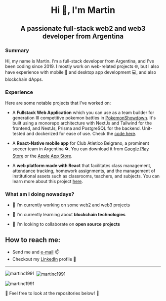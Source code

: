 <h1 align="center">Hi 👋, I'm Martin</h1>
<h2 align="center">A passionate full-stack web2 and web3 developer from Argentina</h2>

<!-- <p align="left"> <a href="https://github.com/ryo-ma/github-profile-trophy"><img src="https://github-profile-trophy.vercel.app/?username=martinc1991" alt="martinc1991" /></a> </p> -->

### Summary

Hi, my name is Martin. I'm a full-stack developer from Argentina, and I've been coding since 2019. I mostly work on web-related projects 🌐, but I also have experience with mobile 📱 and desktop app development 💻, and also blockchain dApps.

### Experience

Here are some notable projects that I've worked on:

- A **Fullstack Web Application** which you can use as a team builder for generation III competitive pokemon battles in [PokemonShowdown](https://play.pokemonshowdown.com/). It's built using a monorepo architecture with NextJs and Tailwind for the frontend, and NestJs, Prisma and PostgreSQL for the backend. Unit-tested and dockerized for ease of use. Check the [code here](https://github.com/martinc1991/pokemon-gen3-teambuilder).

- A **React-Native mobile app** for Club Atletico Belgrano, a prominent soccer team in Argentina ⚽. You can download it from [Google Play Store](https://play.google.com/store/apps/details?id=com.sooft.belgrano) or the [Apple App Store](https://apps.apple.com/ar/app/app-oficial-de-c-a-belgrano/id1577599858).

- A **web platform made with React** that facilitates class management, attendance tracking, homework assignments, and the management of institutional assets such as classrooms, teachers, and subjects. You can learn more about this project [here](https://aula.educabot.com/).

### What am I doing nowadays?

- 🔭 I’m currently working on some web2 and web3 projects

- 🌱 I’m currently learning about **blockchain technologies**

- 👯 I’m looking to collaborate on **open source projects**




## How to reach me:

- Send me and <a href="mailto:martincatala14@gmail.com">e-mail</a> 📫
- Checkout my <a href="https://www.linkedin.com/in/mcatala-dvlpr/">LinkedIn</a> profile 💼


---

<p><img align="left" src="https://github-readme-stats.vercel.app/api/top-langs?username=martinc1991&show_icons=true&locale=en&layout=compact" alt="martinc1991" /></p>

<p>&nbsp;<img align="center" src="https://github-readme-stats.vercel.app/api?username=martinc1991&show_icons=true&locale=en" alt="martinc1991" /></p>

<p><img align="center" src="https://github-readme-streak-stats.herokuapp.com/?user=martinc1991&" alt="martinc1991" /></p>


🔮 Feel free to look at the repositories below! 🔮
